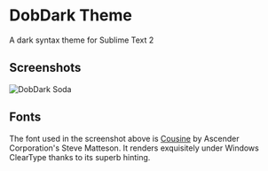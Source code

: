 # DobDark Theme

A dark syntax theme for Sublime Text 2

## Screenshots

![DobDark Soda](http://github.com/charlesr/DobDark-tmTheme/raw/master/screenshot.png)

## Fonts

The font used in the screenshot above is [Cousine](http://www.google.com/webfonts/specimen/Cousine) by Ascender Corporation's Steve Matteson. It renders exquisitely under Windows ClearType thanks to its superb hinting.